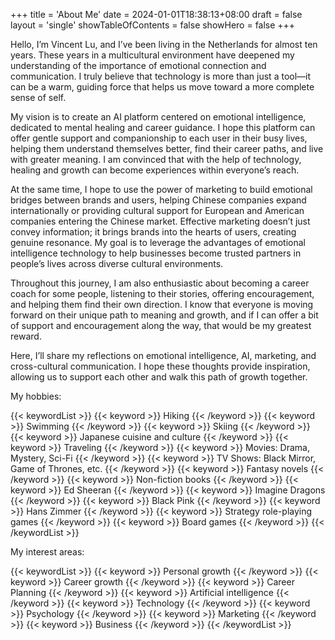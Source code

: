 +++
title = 'About Me'
date = 2024-01-01T18:38:13+08:00
draft = false
layout = 'single'
showTableOfContents = false
showHero = false
+++


Hello, I’m Vincent Lu, and I’ve been living in the Netherlands for almost ten years. These years in a multicultural environment have deepened my understanding of the importance of emotional connection and communication. I truly believe that technology is more than just a tool—it can be a warm, guiding force that helps us move toward a more complete sense of self.

My vision is to create an AI platform centered on emotional intelligence, dedicated to mental healing and career guidance. I hope this platform can offer gentle support and companionship to each user in their busy lives, helping them understand themselves better, find their career paths, and live with greater meaning. I am convinced that with the help of technology, healing and growth can become experiences within everyone’s reach.

At the same time, I hope to use the power of marketing to build emotional bridges between brands and users, helping Chinese companies expand internationally or providing cultural support for European and American companies entering the Chinese market. Effective marketing doesn’t just convey information; it brings brands into the hearts of users, creating genuine resonance. My goal is to leverage the advantages of emotional intelligence technology to help businesses become trusted partners in people’s lives across diverse cultural environments.

Throughout this journey, I am also enthusiastic about becoming a career coach for some people, listening to their stories, offering encouragement, and helping them find their own direction. I know that everyone is moving forward on their unique path to meaning and growth, and if I can offer a bit of support and encouragement along the way, that would be my greatest reward.

Here, I’ll share my reflections on emotional intelligence, AI, marketing, and cross-cultural communication. I hope these thoughts provide inspiration, allowing us to support each other and walk this path of growth together.

My hobbies:

{{< keywordList >}}
{{< keyword >}} Hiking {{< /keyword >}}
{{< keyword >}} Swimming {{< /keyword >}}
{{< keyword >}} Skiing {{< /keyword >}}
{{< keyword >}} Japanese cuisine and culture {{< /keyword >}}
{{< keyword >}} Traveling {{< /keyword >}}
{{< keyword >}} Movies: Drama, Mystery, Sci-Fi {{< /keyword >}}
{{< keyword >}} TV Shows: Black Mirror, Game of Thrones, etc. {{< /keyword >}}
{{< keyword >}} Fantasy novels {{< /keyword >}}
{{< keyword >}} Non-fiction books {{< /keyword >}}
{{< keyword >}} Ed Sheeran {{< /keyword >}}
{{< keyword >}} Imagine Dragons {{< /keyword >}}
{{< keyword >}} Black Pink {{< /keyword >}}
{{< keyword >}} Hans Zimmer {{< /keyword >}}
{{< keyword >}} Strategy role-playing games {{< /keyword >}}
{{< keyword >}} Board games {{< /keyword >}}
{{< /keywordList >}}


My interest areas:

{{< keywordList >}}
{{< keyword >}} Personal growth {{< /keyword >}}
{{< keyword >}} Career growth {{< /keyword >}}
{{< keyword >}} Career Planning {{< /keyword >}}
{{< keyword >}} Artificial intelligence {{< /keyword >}}
{{< keyword >}} Technology {{< /keyword >}}
{{< keyword >}} Psychology {{< /keyword >}}
{{< keyword >}} Marketing {{< /keyword >}}
{{< keyword >}} Business {{< /keyword >}}
{{< /keywordList >}}
